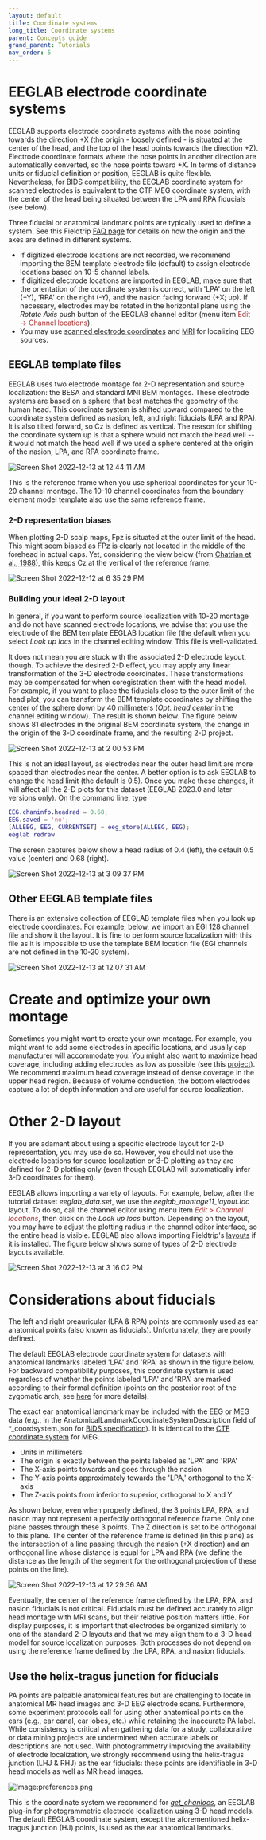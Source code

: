 ```yaml
---
layout: default
title: Coordinate systems
long_title: Coordinate systems
parent: Concepts guide
grand_parent: Tutorials
nav_order: 5
---
```

EEGLAB electrode coordinate systems
=========

EEGLAB supports electrode coordinate systems with the nose pointing towards the direction +X (the origin - loosely defined - is situated at the center of the head, and the top of the head points towards the direction +Z). Electrode coordinate formats where the nose points in another direction are automatically converted, so the nose points toward +X. In terms of distance units or fiducial definition or position, EEGLAB is quite flexible. Nevertheless, for BIDS compatibility, the EEGLAB coordinate system for scanned electrodes is equivalent to the CTF MEG coordinate system, with the center of the head being situated between the LPA and RPA fiducials (see below).

Three fiducial or anatomical landmark points are typically used to define a system. See this Fieldtrip [FAQ page](https://www.fieldtriptoolbox.org/faq/how_are_the_different_head_and_mri_coordinate_systems_defined/#details-of-the-mni-coordinate-system) for details on how the origin and the axes are defined in different systems.

- If digitized electrode locations are not recorded, we recommend importing the BEM template electrode file (default) to assign electrode locations based on 10-5 channel labels. 
- If digitized electrode locations are imported in EEGLAB, make sure that the orientation of the coordinate system is correct, with 'LPA' on the left (+Y), 'RPA' on the right (-Y), and the nasion facing forward (+X; up). If necessary, electrodes may be rotated in the horizontal plane using the <i>Rotate Axis</i> push button of the EEGLAB channel editor (menu item <span style="color: brown">Edit → Channel locations</span>).
- You may use [scanned electrode coordinates](../09_source/Channel_Locations.md) and [MRI](../09_source/Custom_head_model.md) for localizing EEG sources.

## EEGLAB template files

EEGLAB uses two electrode montage for 2-D representation and source localization: the BESA and standard MNI BEM montages. These electrode systems are based on a sphere that best matches the geometry of the human head. This coordinate system is shifted upward compared to the coordinate system defined as nasion, left, and right fiducials (LPA and RPA). It is also tilted forward, so Cz is defined as vertical. The reason for shifting the coordinate system up is that a sphere would not match the head well -- it would not match the head well if we used a sphere centered at the origin of the nasion, LPA, and RPA coordinate frame.

![Screen Shot 2022-12-13 at 12 44 11 AM](https://user-images.githubusercontent.com/1872705/207268589-53f5e8f4-9138-4273-ade5-c8d8ee8729f9.png)

This is the reference frame when you use spherical coordinates for your 10-20 channel montage. The 10-10 channel coordinates from the boundary element model template also use the same reference frame.

### 2-D representation biases

When plotting 2-D scalp maps, Fpz is situated at the outer limit of the head. This might seem biased as FPz is clearly not located in the middle of the forehead in actual caps. Yet, considering the view below (from [Chatrian et al., 1988](https://pubmed.ncbi.nlm.nih.gov/3250964/)), this keeps Cz at the vertical of the reference frame. 

![Screen Shot 2022-12-12 at 6 35 29 PM](https://user-images.githubusercontent.com/1872705/207267890-43c43a92-53c8-483a-95f1-8c9483d57310.png)

### Building your ideal 2-D layout

In general, if you want to perform source localization with 10-20 montage and do not have scanned electrode locations, we advise that you use the electrode of the BEM template EEGLAB location file (the default when you select *Look up locs* in the channel editing window. This file is well-validated.

It does not mean you are stuck with the associated 2-D electrode layout, though. To achieve the desired 2-D effect, you may apply any linear transformation of the 3-D electrode coordinates. These transformations may be compensated for when coregistration them with the head model. For example, if you want to place the fiducials close to the outer limit of the head plot, you can transform the BEM template coordinates by shifting the center of the sphere down by 40 millimeters (*Opt. head center* in the channel editing window). The result is shown below. The figure below shows 81 electrodes in the original BEM coordinate system, the change in the origin of the 3-D coordinate frame, and the resulting 2-D project. 

![Screen Shot 2022-12-13 at 2 00 53 PM](https://user-images.githubusercontent.com/1872705/207454927-54e15856-bead-4ff3-948d-639240449b15.png)

This is not an ideal layout, as electrodes near the outer head limit are more spaced than electrodes near the center. A better option is to ask EEGLAB to change the head limit (the default is 0.5). Once you make these changes, it will affect all the 2-D plots for this dataset (EEGLAB 2023.0 and later versions only). On the command line, type

```matlab
EEG.chaninfo.headrad = 0.68;
EEG.saved = 'no';
[ALLEEG, EEG, CURRENTSET] = eeg_store(ALLEEG, EEG);
eeglab redraw
```

The screen captures below show a head radius of 0.4 (left), the default 0.5 value (center) and 0.68 (right).

![Screen Shot 2022-12-13 at 3 09 37 PM](https://user-images.githubusercontent.com/1872705/207464956-99339d9d-e163-443d-8720-5f3add67a6c1.png)

## Other EEGLAB template files

There is an extensive collection of EEGLAB template files when you look up electrode coordinates. For example, below, we import an EGI 128 channel file and show it the layout. It is fine to perform source localization with this file as it is impossible to use the template BEM location file (EGI channels are not defined in the 10-20 system).

![Screen Shot 2022-12-13 at 12 07 31 AM](https://user-images.githubusercontent.com/1872705/207260856-073113fb-cf7f-488a-8a5c-d118fccec67b.png)

# Create and optimize your own montage

Sometimes you might want to create your own montage. For example, you might want to add some electrodes in specific locations, and usually cap manufacturer will accommodate you. You might also want to maximize head coverage, including adding electrodes as low as possible  (see this [project](https://github.com/arnodelorme/optimize_montage)). We recommend maximum head coverage instead of dense coverage in the upper head region. Because of volume conduction, the bottom electrodes capture a lot of depth information and are useful for source localization.

# Other 2-D layout

If you are adamant about using a specific electrode layout for 2-D representation, you may use do so. However, you should not use the electrode locations for source localization or 3-D plotting as they are defined for 2-D plotting only (even though EEGLAB will automatically infer 3-D coordinates for them).

EEGLAB allows importing a variety of layouts. For example, below, after the tutorial dataset *eeglab_data.set*, we use the *eeglab_montage11_layout.loc* layout. To do so, call the channel editor using menu item <span style="color:brown">*Edit > Channel locations*</span>, then click on the *Look up locs* button. Depending on the layout, you may have to adjust the plotting radius in the channel editor interface, so the entire head is visible. EEGLAB also allows importing Fieldtrip's [layouts](https://www.fieldtriptoolbox.org/template/layout/) if it is installed. The figure below shows some of types of 2-D electrode layouts available.

![Screen Shot 2022-12-13 at 3 16 02 PM](https://user-images.githubusercontent.com/1872705/207465671-1327aaf3-be3f-4185-81a2-6cbdef29bfe0.png)

# Considerations about fiducials

The left and right preauricular (LPA & RPA) points are commonly used as ear anatomical points (also known as fiducials). Unfortunately, they are poorly defined.

The default EEGLAB electrode coordinate system for datasets with anatomical landmarks labeled 'LPA' and 'RPA' as shown in the figure below. For backward compatibility purposes, this coordinate system is used regardless of whether the points labeled 'LPA' and 'RPA' are marked according to their formal definition (points on the posterior root of the zygomatic arch, see [here](https://www.fieldtriptoolbox.org/faq/how_are_the_lpa_and_rpa_points_defined/) for more details).

The exact ear anatomical landmark may be included with the EEG or MEG data (e.g., in the AnatomicalLandmarkCoordinateSystemDescription field of *_coordsystem.json for [BIDS specification](https://bids-specification.readthedocs.io/en/stable/04-modality-specific-files/03-electroencephalography.html#coordinate-system-json-_coordsystemjson)). It is identical to the [CTF coordinate system](https://www.fieldtriptoolbox.org/faq/how_are_the_different_head_and_mri_coordinate_systems_defined/#details-of-the-ctf-coordinate-system) for MEG.
- Units in millimeters
- The origin is exactly between the points labeled as 'LPA' and 'RPA'
- The X-axis points towards and goes through the nasion
- The Y-axis points approximately towards the 'LPA,' orthogonal to the X-axis
- The Z-axis points from inferior to superior, orthogonal to X and Y

As shown below, even when properly defined, the 3 points LPA, RPA, and nasion may not represent a perfectly orthogonal reference frame. Only one plane passes through these 3 points. The Z direction is set to be orthogonal to this plane. The center of the reference frame is defined (in this plane) as the intersection of a line passing through the nasion (+X direction) and an orthogonal line whose distance is equal for LPA and RPA (we define the distance as the length of the segment for the orthogonal projection of these points on the line). 

![Screen Shot 2022-12-13 at 12 29 36 AM](https://user-images.githubusercontent.com/1872705/207265225-94db3e70-3dab-48db-950d-230d9cc9b93b.png)

Eventually, the center of the reference frame defined by the LPA, RPA, and nasion fiducials is not critical. Fiducials must be defined accurately to align head montage with MRI scans, but their relative position matters little. For display purposes, it is important that electrodes be organized similarly to one of the standard 2-D layouts and that we may align them to a 3-D head model for source localization purposes. Both processes do not depend on using the reference frame defined by the LPA, RPA, and nasion fiducials.

## Use the helix-tragus junction for fiducials
PA points are palpable anatomical features but are challenging to locate in anatomical MR head images and 3-D EEG electrode scans. Furthermore, some experiment protocols call for using other anatomical points on the ears (e.g.,  ear canal, ear lobes, etc.) while retaining the inaccurate PA label. While consistency is critical when gathering data for a study, collaborative or data mining projects are undermined when accurate labels or descriptions are not used. With photogrammetry improving the availability of electrode localization, we strongly recommend using the helix-tragus junction (LHJ &  RHJ) as the ear fiducials: these points are identifiable in 3-D head models as well as MR head images. 

![Image:preferences.png](/assets/images/helixTragus.PNG)

This is the coordinate system we recommend for [<i>get_chanlocs</i>](https://github.com/sccn/get_chanlocs/wiki), an EEGLAB plug-in for photogrammetric electrode localization using 3-D head models. The default EEGLAB coordinate system, except the aforementioned helix-tragus junction (HJ) points, is used as the ear anatomical landmarks.

